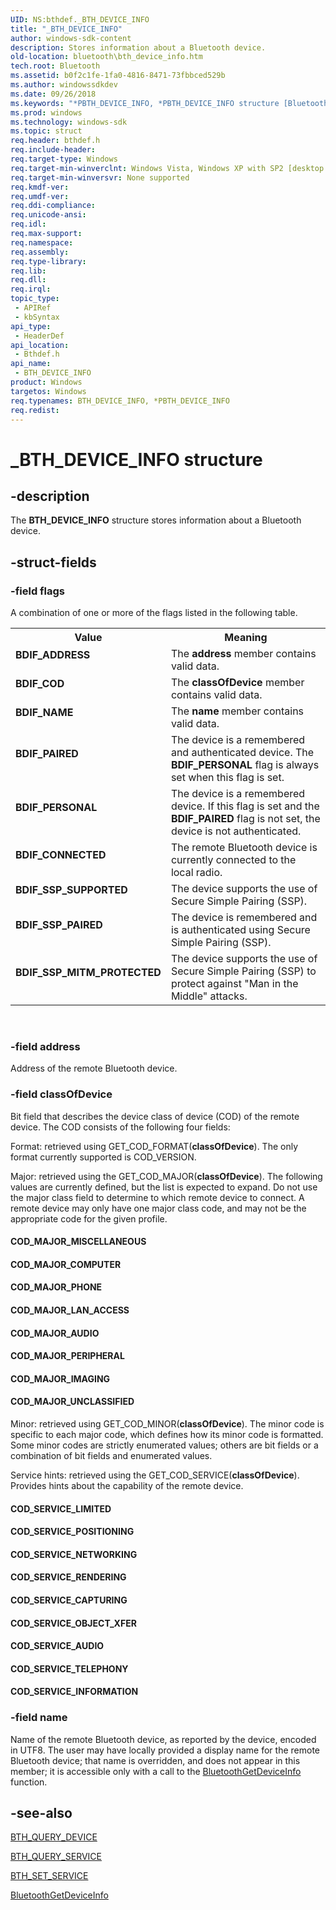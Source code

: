 ```yaml
---
UID: NS:bthdef._BTH_DEVICE_INFO
title: "_BTH_DEVICE_INFO"
author: windows-sdk-content
description: Stores information about a Bluetooth device.
old-location: bluetooth\bth_device_info.htm
tech.root: Bluetooth
ms.assetid: b0f2c1fe-1fa0-4816-8471-73fbbced529b
ms.author: windowssdkdev
ms.date: 09/26/2018
ms.keywords: "*PBTH_DEVICE_INFO, *PBTH_DEVICE_INFO structure [Bluetooth], BDIF_ADDRESS, BDIF_COD, BDIF_CONNECTED, BDIF_NAME, BDIF_PAIRED, BDIF_PERSONAL, BDIF_SSP_MITM_PROTECTED, BDIF_SSP_PAIRED, BDIF_SSP_SUPPORTED, BTH_DEVICE_INFO, BTH_DEVICE_INFO structure [Bluetooth], COD_MAJOR_AUDIO, COD_MAJOR_COMPUTER, COD_MAJOR_IMAGING, COD_MAJOR_LAN_ACCESS, COD_MAJOR_MISCELLANEOUS, COD_MAJOR_PERIPHERAL, COD_MAJOR_PHONE, COD_MAJOR_UNCLASSIFIED, COD_SERVICE_AUDIO, COD_SERVICE_CAPTURING, COD_SERVICE_INFORMATION, COD_SERVICE_LIMITED, COD_SERVICE_NETWORKING, COD_SERVICE_OBJECT_XFER, COD_SERVICE_POSITIONING, COD_SERVICE_RENDERING, COD_SERVICE_TELEPHONY, _BTH_DEVICE_INFO, bluetooth.bth_device_info, bthdef/*PBTH_DEVICE_INFO, bthdef/BTH_DEVICE_INFO"
ms.prod: windows
ms.technology: windows-sdk
ms.topic: struct
req.header: bthdef.h
req.include-header: 
req.target-type: Windows
req.target-min-winverclnt: Windows Vista, Windows XP with SP2 [desktop apps only]
req.target-min-winversvr: None supported
req.kmdf-ver: 
req.umdf-ver: 
req.ddi-compliance: 
req.unicode-ansi: 
req.idl: 
req.max-support: 
req.namespace: 
req.assembly: 
req.type-library: 
req.lib: 
req.dll: 
req.irql: 
topic_type:
 - APIRef
 - kbSyntax
api_type:
 - HeaderDef
api_location:
 - Bthdef.h
api_name:
 - BTH_DEVICE_INFO
product: Windows
targetos: Windows
req.typenames: BTH_DEVICE_INFO, *PBTH_DEVICE_INFO
req.redist: 
---
```


# _BTH_DEVICE_INFO structure


## -description


The <b>BTH_DEVICE_INFO</b> structure stores information about a Bluetooth device.


## -struct-fields




### -field flags

A combination of one or more of the  flags listed in the following table.

<table>
<tr>
<th>Value</th>
<th>Meaning</th>
</tr>
<tr>
<td width="40%"><a id="BDIF_ADDRESS"></a><a id="bdif_address"></a><dl>
<dt><b>BDIF_ADDRESS</b></dt>
</dl>
</td>
<td width="60%">
The <b>address</b> member contains valid data.

</td>
</tr>
<tr>
<td width="40%"><a id="BDIF_COD"></a><a id="bdif_cod"></a><dl>
<dt><b>BDIF_COD</b></dt>
</dl>
</td>
<td width="60%">
The <b>classOfDevice</b> member contains valid data.

</td>
</tr>
<tr>
<td width="40%"><a id="BDIF_NAME"></a><a id="bdif_name"></a><dl>
<dt><b>BDIF_NAME</b></dt>
</dl>
</td>
<td width="60%">
The <b>name</b> member contains valid data.

</td>
</tr>
<tr>
<td width="40%"><a id="BDIF_PAIRED"></a><a id="bdif_paired"></a><dl>
<dt><b>BDIF_PAIRED</b></dt>
</dl>
</td>
<td width="60%">
The device is a remembered and authenticated device. The <b>BDIF_PERSONAL</b> flag is always set when this flag is set.

</td>
</tr>
<tr>
<td width="40%"><a id="BDIF_PERSONAL"></a><a id="bdif_personal"></a><dl>
<dt><b>BDIF_PERSONAL</b></dt>
</dl>
</td>
<td width="60%">
The device is a remembered device. If this flag is set and the <b>BDIF_PAIRED</b> flag is not set, the device is not authenticated.

</td>
</tr>
<tr>
<td width="40%"><a id="BDIF_CONNECTED"></a><a id="bdif_connected"></a><dl>
<dt><b>BDIF_CONNECTED</b></dt>
</dl>
</td>
<td width="60%">
The remote Bluetooth device is currently connected to the local radio.

</td>
</tr>
<tr>
<td width="40%"><a id="BDIF_SSP_SUPPORTED"></a><a id="bdif_ssp_supported"></a><dl>
<dt><b>BDIF_SSP_SUPPORTED</b></dt>
</dl>
</td>
<td width="60%">
The device supports the use of Secure Simple Pairing (SSP).

</td>
</tr>
<tr>
<td width="40%"><a id="BDIF_SSP_PAIRED"></a><a id="bdif_ssp_paired"></a><dl>
<dt><b>BDIF_SSP_PAIRED</b></dt>
</dl>
</td>
<td width="60%">
The device is remembered and is authenticated using Secure Simple Pairing (SSP).

</td>
</tr>
<tr>
<td width="40%"><a id="BDIF_SSP_MITM_PROTECTED"></a><a id="bdif_ssp_mitm_protected"></a><dl>
<dt><b>BDIF_SSP_MITM_PROTECTED</b></dt>
</dl>
</td>
<td width="60%">
The device supports the use of Secure Simple Pairing (SSP) to protect against "Man in the Middle" attacks.

</td>
</tr>
</table>
 


### -field address

Address of the remote Bluetooth device.


### -field classOfDevice

Bit field that describes the device class of device (COD) of the remote device. The COD consists of the following four fields:

Format: retrieved using GET_COD_FORMAT(<b>classOfDevice</b>). The only format currently supported is COD_VERSION.



Major: retrieved using the GET_COD_MAJOR(<b>classOfDevice</b>). The following values are currently  defined, but the list is expected to expand.  Do not use the major class field to determine to which remote device to  connect.  A remote device may only have one major class code, and may not be the appropriate code for the given profile.

<a id="COD_MAJOR_MISCELLANEOUS"></a>
<a id="cod_major_miscellaneous"></a>


#### COD_MAJOR_MISCELLANEOUS

<a id="COD_MAJOR_COMPUTER"></a>
<a id="cod_major_computer"></a>


#### COD_MAJOR_COMPUTER

<a id="COD_MAJOR_PHONE"></a>
<a id="cod_major_phone"></a>


#### COD_MAJOR_PHONE

<a id="COD_MAJOR_LAN_ACCESS"></a>
<a id="cod_major_lan_access"></a>


#### COD_MAJOR_LAN_ACCESS

<a id="COD_MAJOR_AUDIO"></a>
<a id="cod_major_audio"></a>


#### COD_MAJOR_AUDIO

<a id="COD_MAJOR_PERIPHERAL"></a>
<a id="cod_major_peripheral"></a>


#### COD_MAJOR_PERIPHERAL

<a id="COD_MAJOR_IMAGING"></a>
<a id="cod_major_imaging"></a>


#### COD_MAJOR_IMAGING

<a id="COD_MAJOR_UNCLASSIFIED"></a>
<a id="cod_major_unclassified"></a>


#### COD_MAJOR_UNCLASSIFIED

Minor: retrieved using GET_COD_MINOR(<b>classOfDevice</b>). The minor code is specific to each major code, which defines how its minor code is formatted.  Some minor codes are strictly enumerated values; others are bit fields or a combination of bit fields and enumerated values.

Service hints: retrieved using the GET_COD_SERVICE(<b>classOfDevice</b>). Provides hints about the capability of the remote device.

<a id="COD_SERVICE_LIMITED"></a>
<a id="cod_service_limited"></a>


#### COD_SERVICE_LIMITED

<a id="COD_SERVICE_POSITIONING"></a>
<a id="cod_service_positioning"></a>


#### COD_SERVICE_POSITIONING

<a id="COD_SERVICE_NETWORKING"></a>
<a id="cod_service_networking"></a>


#### COD_SERVICE_NETWORKING

<a id="COD_SERVICE_RENDERING"></a>
<a id="cod_service_rendering"></a>


#### COD_SERVICE_RENDERING

<a id="COD_SERVICE_CAPTURING"></a>
<a id="cod_service_capturing"></a>


#### COD_SERVICE_CAPTURING

<a id="COD_SERVICE_OBJECT_XFER"></a>
<a id="cod_service_object_xfer"></a>


#### COD_SERVICE_OBJECT_XFER

<a id="COD_SERVICE_AUDIO"></a>
<a id="cod_service_audio"></a>


#### COD_SERVICE_AUDIO

<a id="COD_SERVICE_TELEPHONY"></a>
<a id="cod_service_telephony"></a>


#### COD_SERVICE_TELEPHONY

<a id="COD_SERVICE_INFORMATION"></a>
<a id="cod_service_information"></a>


#### COD_SERVICE_INFORMATION


### -field name

Name of the remote Bluetooth device, as reported by the device, encoded in UTF8.  The user may have locally provided a display name for the remote Bluetooth device; that name is overridden, and does not appear in this member; it is accessible only with a call to the 
<a href="https://msdn.microsoft.com/530e5131-a0ab-4ddd-be73-a07f94e74f73">BluetoothGetDeviceInfo</a> function.


## -see-also




<a href="https://msdn.microsoft.com/c132c79e-5938-4436-a1fb-d0d6db5dc9d3">BTH_QUERY_DEVICE</a>



<a href="https://msdn.microsoft.com/b208b7d6-305c-4acc-9c89-75721ff5dcb2">BTH_QUERY_SERVICE</a>



<a href="https://msdn.microsoft.com/66b5474d-ea21-4ae4-9297-9740f1bc9ecb">BTH_SET_SERVICE</a>



<a href="https://msdn.microsoft.com/530e5131-a0ab-4ddd-be73-a07f94e74f73">BluetoothGetDeviceInfo</a>
 

 

